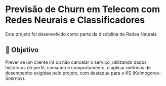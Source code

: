 # Previsão de Churn em Telecom com Redes Neurais e Classificadores
Este projeto foi desenvolvido como parte da disciplina de Redes Neurais.

## 📌 Objetivo
Prever se um cliente irá ou não cancelar o serviço, utilizando dados históricos de perfil, consumo e comportamento, e aplicar métricas de desempenho exigidas pelo projeto, com destaque para o KS (Kolmogorov-Smirnov).

